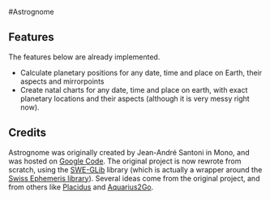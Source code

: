 #Astrognome

## Features

The features below are already implemented.

* Calculate planetary positions for any date, time and place on Earth, their
  aspects and mirrorpoints
* Create natal charts for any date, time and place on earth, with exact
  planetary locations and their aspects (although it is very messy right now).

## Credits

Astrognome was originally created by Jean-André Santoni in Mono, and was hosted
on [Google Code](https://code.google.com/p/astrognome/). The original project
is now rewrote from scratch, using the
[SWE-GLib](https://github.com/gergelypolonkai/swe-glib) library (which is
actually a wrapper around the [Swiss Ephemeris
library](http://www.astro.com/swisseph/)). Several ideas come from the original
project, and from others like [Placidus](http://placidus.hu/) and
[Aquarius2Go](https://play.google.com/store/apps/details?id=net.wilfinger.aquarius2go).

